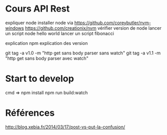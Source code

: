 # Cours API Rest

expliquer node
installer node via 
https://github.com/coreybutler/nvm-windows
https://github.com/creationix/nvm
vérifier version de node
lancer un script node hello world
lancer un script fibonacci

explication npm
explication des version


git tag -a v1.0 -m "http get sans body parser sans watch"
git tag -a v1.1 -m "http get sans body parser avec watch"

# Start to develop
cmd => 
npm install
npm run build:watch

# Références
http://blog.xebia.fr/2014/03/17/post-vs-put-la-confusion/


